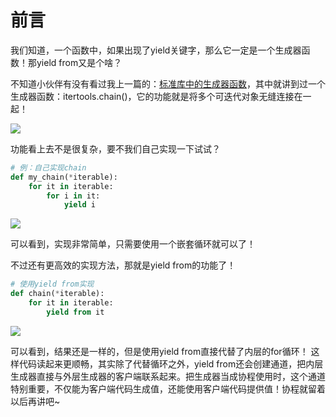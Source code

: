 
<BlogInfo id="1291" title="python3.3中出现的新语法：yield from，有点强？" author="白日梦想猿" pv=0 read_times=0 pre_cost_time=40 category="《流畅的python》" tag_list="['yield from']" create_time="2022.04.18 10:07:11.395021" update_time="2022.04.18 10:07:11" />

#  前言

我们知道，一个函数中，如果出现了yield关键字，那么它一定是一个生成器函数！那yield from又是个啥？

不知道小伙伴有没有看过我上一篇的：[标准库中的生成器函数](https://blog.csdn.net/max_LLL/article/details/124241937
"标准库中的生成器函数")，其中就讲到过一个生成器函数：itertools.chain()，它的功能就是将多个可迭代对象无缝连接在一起！

![](../media/image/2022/04/18/image-20220418100701-1.png)

功能看上去不是很复杂，要不我们自己实现一下试试？


```python
# 例：自己实现chain
def my_chain(*iterable):
    for it in iterable:
        for i in it:
            yield i
```

![](https://img-blog.csdnimg.cn/4c2cb5a2d199440c9cd833be46b7f0cc.png?x-oss-process=image/watermark,type_d3F5LXplbmhlaQ,shadow_50,text_Q1NETiBAbGl0dGxl5LquXw==,size_20,color_FFFFFF,t_70,g_se,x_16)

 可以看到，实现非常简单，只需要使用一个嵌套循环就可以了！

不过还有更高效的实现方法，那就是yield from的功能了！


```python
# 使用yield from实现
def chain(*iterable):
    for it in iterable:
        yield from it
```


![](https://img-blog.csdnimg.cn/fbbdad07e60b4914b504a6d3493fa339.png?x-oss-process=image/watermark,type_d3F5LXplbmhlaQ,shadow_50,text_Q1NETiBAbGl0dGxl5LquXw==,size_20,color_FFFFFF,t_70,g_se,x_16)

可以看到，结果还是一样的，但是使用yield from直接代替了内层的for循环！ 这样代码读起来更顺畅，其实除了代替循环之外，yield
from还会创建通道，把内层生成器直接与外层生成器的客户端联系起来。把生成器当成协程使用时，这个通道特别重要，不仅能为客户端代码生成值，还能使用客户端代码提供值！协程就留着以后再讲吧~
